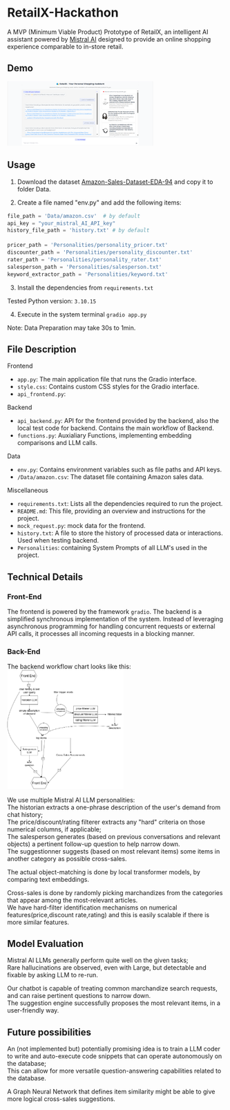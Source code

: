# RetailX-Hackathon

A MVP (Minimum Viable Product) Prototype of RetailX,  an intelligent AI assistant powered by [Mistral AI](https://github.com/mistralai) designed to provide an online shopping experience comparable to in-store retail.

## Demo

<img src="Demo/demopic.png" alt="2" style="zoom: 33%;" />



## Usage

1. Download the dataset [Amazon-Sales-Dataset-EDA-94](https://www.kaggle.com/code/sonawanelalitsunil/amazon-sales-dataset-eda-94/notebook) and copy it to folder Data.

2. Create a file named "env.py" and add the following items:

```python
file_path = 'Data/amazon.csv'  # by default
api_key = "your_mistral_AI_API_key"
history_file_path = 'history.txt' # by default

pricer_path = 'Personalities/personality_pricer.txt'
discounter_path = 'Personalities/personality_discounter.txt'
rater_path = 'Personalities/personality_rater.txt'
salesperson_path = 'Personalities/salesperson.txt'
keyword_extractor_path = 'Personalities/keyword.txt'
```

3. Install the dependencies from `requirements.txt`

Tested Python version: `3.10.15`

4. Execute in the system terminal `gradio app.py`

Note: Data Preparation may take 30s to 1min.

## File Description

Frontend

- `app.py`: The main application file that runs the Gradio interface.
- `style.css`: Contains custom CSS styles for the Gradio interface.
- `api_frontend.py`: 

Backend

- `api_backend.py`: API for the frontend provided by the backend, also the local test code for backend. Contains the main workflow of Backend.  
- `functions.py`: Auxialiary Functions, implementing embedding comparisons and LLM calls.  

Data

- `env.py`: Contains environment variables such as file paths and API keys.
- `/Data/amazon.csv`: The dataset file containing Amazon sales data.

Miscellaneous

- `requirements.txt`: Lists all the dependencies required to run the project.
- `README.md`: This file, providing an overview and instructions for the project.
- `mock_request.py`: mock data for the frontend.  
- `history.txt`: A file to store the history of processed data or interactions. Used when testing backend.  
- `Personalities`: containing System Prompts of all LLM's used in the project.

## Technical Details
### Front-End  

The frontend is powered by the framework `gradio`. The backend is a simplified synchronous implementation of the system. Instead of leveraging asynchronous programming for handling concurrent requests or external API calls, it processes all incoming requests in a blocking manner.   

### Back-End  
The backend workflow chart looks like this:  
<img src="Demo/chart.png" alt="2" style="zoom: 33%;" />

We use multiple Mistral AI LLM personalities:  
The historian extracts a one-phrase description of the user's demand from chat history;  
The price/discount/rating filterer extracts any "hard" criteria on those numerical columns, if applicable;  
The salesperson generates (based on previous conversations and relevant objects) a pertinent follow-up question to help narrow down.  
The suggestionner suggests (based on most relevant items) some items in another category as possible cross-sales.

The actual object-matching is done by local transformer models, by comparing text embeddings.  

Cross-sales is done by randomly picking marchandizes from the categories that appear among the most-relevant articles.  
We have hard-filter identification mechanisms on numerical features(price,discount rate,rating) and this is easily scalable if there is more similar features.  

## Model Evaluation

Mistral AI LLMs generally perform quite well on the given tasks;  
Rare hallucinations are observed, even with Large, but detectable and fixable by asking LLM to re-run.

Our chatbot is capable of treating common marchandize search requests, and can raise pertinent questions to narrow down.  
The suggestion engine successfully proposes the most relevant items, in a user-friendly way.  

## Future possibilities  

An (not implemented but) potentially promising idea is to train a LLM coder to write and auto-execute code snippets that can operate autonomously on the database;  
This can allow for more versatile question-answering capabilities related to the database.  

A Graph Neural Network that defines item similarity might be able to give more logical cross-sales suggestions.

